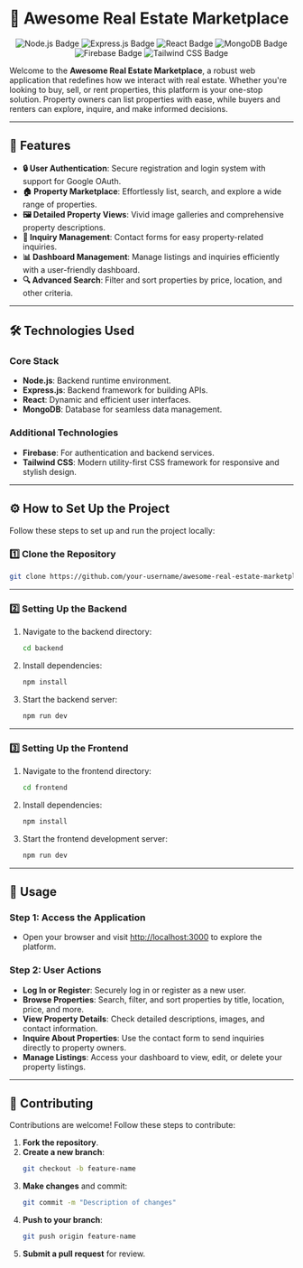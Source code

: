 # 🏡 Awesome Real Estate Marketplace

<p align="center">
  <img src="https://img.shields.io/badge/Node.js-339933?style=for-the-badge&logo=node-dot-js&logoColor=white" alt="Node.js Badge" />
  <img src="https://img.shields.io/badge/Express.js-000000?style=for-the-badge&logo=express&logoColor=white" alt="Express.js Badge" />
  <img src="https://img.shields.io/badge/React-61DAFB?style=for-the-badge&logo=react&logoColor=black" alt="React Badge" />
  <img src="https://img.shields.io/badge/MongoDB-47A248?style=for-the-badge&logo=mongodb&logoColor=white" alt="MongoDB Badge" />
  <img src="https://img.shields.io/badge/Firebase-FFCA28?style=for-the-badge&logo=firebase&logoColor=black" alt="Firebase Badge" />
  <img src="https://img.shields.io/badge/Tailwind_CSS-38B2AC?style=for-the-badge&logo=tailwind-css&logoColor=white" alt="Tailwind CSS Badge" />
</p>

Welcome to the **Awesome Real Estate Marketplace**, a robust web application that redefines how we interact with real estate. Whether you're looking to buy, sell, or rent properties, this platform is your one-stop solution. Property owners can list properties with ease, while buyers and renters can explore, inquire, and make informed decisions.

---

## 🌟 Features

- **🔒 User Authentication**: Secure registration and login system with support for Google OAuth.
- **🏠 Property Marketplace**: Effortlessly list, search, and explore a wide range of properties.
- **🖼️ Detailed Property Views**: Vivid image galleries and comprehensive property descriptions.
- **📩 Inquiry Management**: Contact forms for easy property-related inquiries.
- **📊 Dashboard Management**: Manage listings and inquiries efficiently with a user-friendly dashboard.
- **🔍 Advanced Search**: Filter and sort properties by price, location, and other criteria.

---

## 🛠️ Technologies Used

### **Core Stack**
- **Node.js**: Backend runtime environment.
- **Express.js**: Backend framework for building APIs.
- **React**: Dynamic and efficient user interfaces.
- **MongoDB**: Database for seamless data management.

### **Additional Technologies**
- **Firebase**: For authentication and backend services.
- **Tailwind CSS**: Modern utility-first CSS framework for responsive and stylish design.

---

## ⚙️ How to Set Up the Project

Follow these steps to set up and run the project locally:

### 1️⃣ Clone the Repository
```bash
git clone https://github.com/your-username/awesome-real-estate-marketplace.git
```

---

### 2️⃣ Setting Up the Backend
1. Navigate to the backend directory:
   ```bash
   cd backend
   ```

2. Install dependencies:
   ```bash
   npm install
   ```

3. Start the backend server:
   ```bash
   npm run dev
   ```

---

### 3️⃣ Setting Up the Frontend
1. Navigate to the frontend directory:
   ```bash
   cd frontend
   ```

2. Install dependencies:
   ```bash
   npm install
   ```

3. Start the frontend development server:
   ```bash
   npm run dev
   ```

---

## 🚀 Usage

### Step 1: Access the Application
- Open your browser and visit [http://localhost:3000](http://localhost:3000) to explore the platform.

### Step 2: User Actions
- **Log In or Register**: Securely log in or register as a new user.
- **Browse Properties**: Search, filter, and sort properties by title, location, price, and more.
- **View Property Details**: Check detailed descriptions, images, and contact information.
- **Inquire About Properties**: Use the contact form to send inquiries directly to property owners.
- **Manage Listings**: Access your dashboard to view, edit, or delete your property listings.

---

## 🤝 Contributing

Contributions are welcome! Follow these steps to contribute:

1. **Fork the repository**.
2. **Create a new branch**:
   ```bash
   git checkout -b feature-name
   ```
3. **Make changes** and commit:
   ```bash
   git commit -m "Description of changes"
   ```
4. **Push to your branch**:
   ```bash
   git push origin feature-name
   ```
5. **Submit a pull request** for review.
